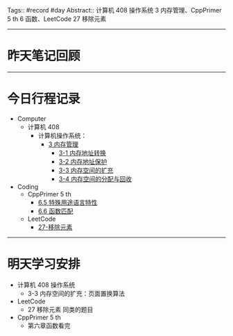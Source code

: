 Tags:: #record #day 
Abstract:: 计算机 408 操作系统 3 内存管理、CppPrimer 5 th 6 函数、LeetCode 27 移除元素

---
# 昨天笔记回顾



---
# 今日行程记录

- Computer
	- 计算机 408
		- 计算机操作系统：
			- [3 内存管理](../../../Computer/计算机%20408/操作系统/3%20内存管理.md)
				- [3-1 内存地址转换](../../../Computer/计算机%20408/操作系统/libs/3%20内存管理/3-1%20内存地址转换.md)
				- [3-2 内存地址保护](../../../Computer/计算机%20408/操作系统/libs/3%20内存管理/3-2%20内存地址保护.md)
				- [3-3 内存空间的扩充](../../../Computer/计算机%20408/操作系统/libs/3%20内存管理/3-3%20内存空间的扩充.md)
				- [3-4 内存空间的分配与回收](../../../Computer/计算机%20408/操作系统/libs/3%20内存管理/3-4%20内存空间的分配与回收.md)
- Coding
	- CppPrimer 5 th
		- [6.5 特殊用途语言特性](../../../Coding/CppPrimer5th/第%201%20部分：Cpp基础/6%20函数/6.5%20特殊用途语言特性.md)
		- [6.6 函数匹配](../../../Coding/CppPrimer5th/第%201%20部分：Cpp基础/6%20函数/6.6%20函数匹配.md)
	- LeetCode
		- [27-移除元素](../../../Coding/LeetCode/1-数组/移除元素/27-移除元素.md)
---
# 明天学习安排

- 计算机 408 操作系统
	- 3-3 内存空间的扩充：页面置换算法
- LeetCode
	- 27 移除元素 同类的题目
- CppPrimer 5 th
	- 第六章函数看完




